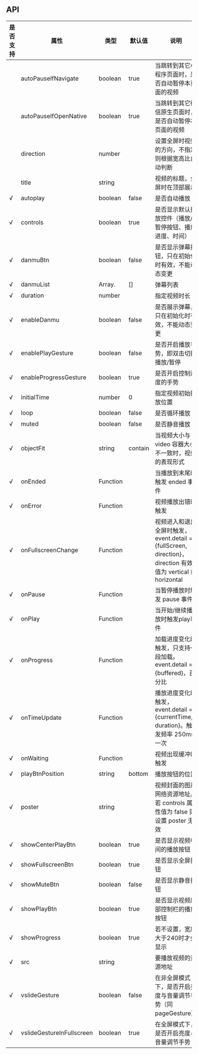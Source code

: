 ## API

| 是否支持 | 属性           | 类型        | 默认值 | 说明                                                         |
| -------- | -------------- | ----------- | ------ | ------------------------------------------------------------ |
|    | autoPauseIfNavigate | boolean | true |当跳转到其它小程序页面时，是否自动暂停本页面的视频
|    | autoPauseIfOpenNative | boolean | true |当跳转到其它微信原生页面时，是否自动暂停本页面的视频
|    | direction | number |  |设置全屏时视频的方向，不指定则根据宽高比自动判断
|    | title | string |  |视频的标题，全屏时在顶部展示
| √ | autoplay | boolean | false |是否自动播放
| √ | controls | boolean | true |是否显示默认播放控件（播放/暂停按钮、播放进度、时间）
| √ | danmuBtn | boolean | false |是否显示弹幕按钮，只在初始化时有效，不能动态变更
| √ | danmuList | Array.<Danmu> | [] |弹幕列表
| √ | duration | number |  |指定视频时长
| √ | enableDanmu | boolean | false |是否展示弹幕，只在初始化时有效，不能动态变更
| √ | enablePlayGesture | boolean | false |是否开启播放手势，即双击切换播放/暂停
| √ | enableProgressGesture | boolean | true |是否开启控制进度的手势
| √ | initialTime | number | 0 |指定视频初始播放位置
| √ | loop | boolean | false |是否循环播放
| √ | muted | boolean | false |是否静音播放
| √ | objectFit | string | contain |当视频大小与 video 容器大小不一致时，视频的表现形式
| √ | onEnded | Function |  |当播放到末尾时触发 ended 事件
| √ | onError | Function |  |视频播放出错时触发
| √ | onFullscreenChange | Function |  |视频进入和退出全屏时触发，event.detail = {fullScreen, direction}，direction 有效值为 vertical 或 horizontal
| √ | onPause | Function |  |当暂停播放时触发 pause 事件
| √ | onPlay | Function |  |当开始/继续播放时触发play事件
| √ | onProgress | Function |  |加载进度变化时触发，只支持一段加载。event.detail = {buffered}，百分比
| √ | onTimeUpdate | Function |  |播放进度变化时触发，event.detail = {currentTime, duration}。触发频率 250ms 一次
| √ | onWaiting | Function |  |视频出现缓冲时触发
| √ | playBtnPosition | string | bottom |播放按钮的位置
| √ | poster  | string |  |视频封面的图片网络资源地址。若 controls 属性值为 false 则设置 poster 无效
| √ | showCenterPlayBtn | boolean | true |是否显示视频中间的播放按钮
| √ | showFullscreenBtn | boolean | true |是否显示全屏按钮
| √ | showMuteBtn | boolean | false |是否显示静音按钮
| √ | showPlayBtn | boolean | true |是否显示视频底部控制栏的播放按钮
| √ | showProgress | boolean | true |若不设置，宽度大于240时才会显示
| √ | src | string |  |要播放视频的资源地址
| √ | vslideGesture | boolean | false |在非全屏模式下，是否开启亮度与音量调节手势（同 pageGesture）
| √ | vslideGestureInFullscreen | boolean | true |在全屏模式下，是否开启亮度与音量调节手势
